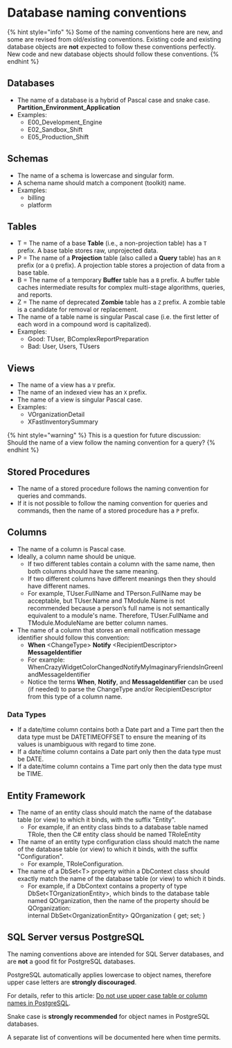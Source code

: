 # Database naming conventions

{% hint style="info" %}
Some of the naming conventions here are new, and some are revised from old/existing conventions. Existing code and existing database objects are **not** expected to follow these conventions perfectly. New code and new database objects should follow these conventions.
{% endhint %}

## Databases

* The name of a database is a hybrid of Pascal case and snake case.\
  **Partition\_Environment\_Application**
* Examples:
  * E00\_Development\_Engine
  * E02\_Sandbox\_Shift
  * E05\_Production\_Shift

## Schemas

* The name of a schema is lowercase and singular form.
* A schema name should match a component (toolkit) name.
* Examples:
  * billing
  * platform

## Tables

* T = The name of a base **Table** (i.e., a non-projection table) has a `T` prefix. A base table stores raw, unprojected data.
* P = The name of a **Projection** table (also called a **Query** table) has an `R` prefix (or a `Q` prefix). A projection table stores a projection of data from a base table.
* B = The name of a temporary **Buffer** table has a `B` prefix. A buffer table caches intermediate results for complex multi-stage algorithms, queries, and reports.
* Z = The name of deprecated **Zombie** table has a `Z` prefix. A zombie table is a candidate for removal or replacement.
* The name of a table name is singular Pascal case (i.e. the first letter of each word in a compound word is capitalized).
* Examples:
  * Good: TUser, BComplexReportPreparation
  * Bad: User, Users, TUsers

## Views

* The name of a view has a `V` prefix.
* The name of an indexed view has an `X` prefix.
* The name of a view is singular Pascal case.
* Examples:
  * VOrganizationDetail
  * XFastInventorySummary

{% hint style="warning" %}
This is a question for future discussion: \
Should the name of a view follow the naming convention for a query?
{% endhint %}

## Stored Procedures

* The name of a stored procedure follows the naming convention for queries and commands.
* If it is not possible to follow the naming convention for queries and commands, then the name of a stored procedure has a `P` prefix.

## Columns

* The name of a column is Pascal case.
* Ideally, a column name should be unique.
  * If two different tables contain a column with the same name, then both columns should have the same meaning.
  * If two different columns have different meanings then they should have different names.
  * For example, TUser.FullName and TPerson.FullName may be acceptable, but TUser.Name and TModule.Name is not recommended because a person’s full name is not semantically equivalent to a module's name. Therefore, TUser.FullName and TModule.ModuleName are better column names.
* The name of a column that stores an email notification message identifier should follow this convention:
  * **When** \<ChangeType> **Notify** \<RecipientDescriptor> **MessageIdentifier**
  * For example: WhenCrazyWidgetColorChangedNotifyMyImaginaryFriendsInGreenlandMessageIdentifier
  * Notice the terms **When**, **Notify**, and **MessageIdentifier** can be used (if needed) to parse the ChangeType and/or RecipientDescriptor from this type of a column name.

### Data Types

* If a date/time column contains both a Date part and a Time part then the data type must be DATETIMEOFFSET to ensure the meaning of its values is unambiguous with regard to time zone.
* If a date/time column contains a Date part only then the data type must be DATE.
* If a date/time column contains a Time part only then the data type must be TIME.

## Entity Framework

* The name of an entity class should match the name of the database table (or view) to which it binds, with the suffix "Entity".
  * For example, if an entity class binds to a database table named TRole, then the C# entity class should be named TRoleEntity
* The name of an entity type configuration class should match the name of the database table (or view) to which it binds, with the suffix "Configuration".
  * For example, TRoleConfiguration.
* The name of a DbSet\<T> property within a DbContext class should exactly match the name of the database table (or view) to which it binds.
  * For example, if a DbContext contains a property of type DbSet\<TOrganizationEntity>, which binds to the database table named QOrganization, then the name of the property should be QOrganization:\
    internal DbSet\<OrganizationEntity> QOrganization { get; set; }

## SQL Server versus PostgreSQL

The naming conventions above are intended for SQL Server databases, and are **not** a good fit for PostgreSQL databases.

PostgreSQL automatically applies lowercase to object names, therefore upper case letters are **strongly discouraged**.&#x20;

For details, refer to this article: [Do not use upper case table or column names in PostgreSQL](https://wiki.postgresql.org/wiki/Don't_Do_This#Don.27t_use_upper_case_table_or_column_names).

Snake case is **strongly recommended** for object names in PostgreSQL databases.

A separate list of conventions will be documented here when time permits.
